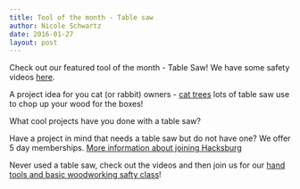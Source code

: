 ```yaml
---
title: Tool of the month - Table saw
author: Nicole Schwartz
date: 2016-01-27
layout: post
---
```


Check out our featured tool of the month - Table Saw! We have some safety videos [here](https://wiki.hacksburg.org/tools:woodworking).

A project idea for you cat (or rabbit) owners - [cat trees](http://www.meow-cat.com/2013/02/cat-tree-diy-tutorial-making-homemade.html) lots of table saw use to chop up your wood for the boxes!

What cool projects have you done with a table saw?

Have a project in mind that needs a table saw but do not have one? We offer 5 day memberships. [More information about joining Hacksburg](http://hacksburg.org/join.html)

Never used a table saw, check out the videos and then join us for our [hand tools and basic woodworking safty class](https://wiki.hacksburg.org/hand_tools_and_basic_woodworking_safety)!
